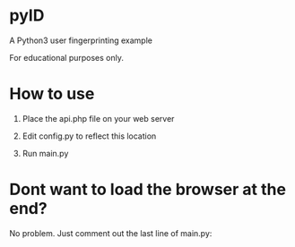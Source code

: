 # pyID
A Python3 user fingerprinting example
 
For educational purposes only.

# How to use

1) Place the api.php file on your web server
 
2) Edit config.py to reflect this location

3) Run main.py

# Dont want to load the browser at the end?

No problem. Just comment out the last line of main.py:

